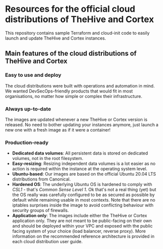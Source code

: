 # Resources for the official cloud distributions of TheHive and Cortex

This repository contains sample Terraform and cloud-init code to easily launch and update TheHive and Cortex instances.

## Main features of the cloud distributions of TheHive and Cortex 

### Easy to use and deploy
The cloud distributions were built with operations and automation in mind. We wanted DevSecOps-friendly products that would fit in most organisations, no matter how simple or complex their infrastructure.

### Always up-to-date
The images are updated whenever a new TheHive or Cortex version is released. No need to bother updating your instances anymore, just launch a new one with a fresh image as if it were a container!

### Production-ready
+ **Dedicated data volumes**: All persistent data is stored on dedicated volumes, not in the root filesystem. 
+ **Easy-resizing**: Resizing independent data volumes is a lot easier as no action is required within the instance at the operating system level.
+ **Ubuntu-based**: Our images are based on the official Ubuntu 20.04 LTS distributions from Canonical.
+ **Hardened OS**: The underlying Ubuntu OS is hardened to comply with *CSL1* - that's *Common Sense Level 1*. Ok that's not a real thing (yet) but the OS really was carefully configured to be as secured as possible by default while remaining usable in most contexts. Note that there are no iptables surprises inside the image to avoid conflicting behaviour with security groups of firewalls.
+ **Application only**: The images include either the TheHive or Cortex application only. They are not meant to be public-facing on their own and should be deployed within your VPC and exposed with the public facing system of your choice (load balancer, reverse proxy). More information on the recommended reference architecture is provided in each cloud distribution user guide.